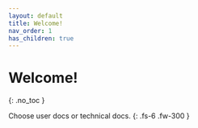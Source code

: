 ```yaml
---
layout: default
title: Welcome!
nav_order: 1
has_children: true
---
```


# Welcome!
{: .no_toc }

Choose user docs or technical docs.
{: .fs-6 .fw-300 }
